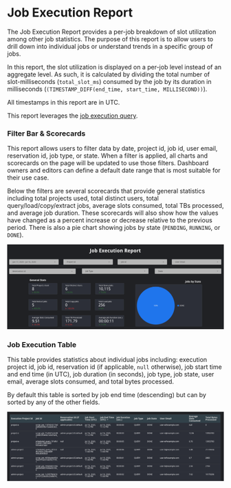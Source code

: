 # Job Execution Report
The Job Execution Report provides a per-job breakdown of slot utilization among other job statistics. The purpose of this report is to allow users to drill down into individual jobs or understand trends in a specific group of jobs.

In this report, the slot utilization is displayed on a per-job level instead of an aggregate level. As such, it is calculated by dividing the total number of slot-milliseconds (`total_slot_ms`) consumed by the job by its duration in milliseconds (`(TIMESTAMP_DIFF(end_time, start_time, MILLISECOND))`).

All timestamps in this report are in UTC.

This report leverages the [job execution query](../sql/job_execution.sql).

### Filter Bar & Scorecards
This report allows users to filter data by date, project id, job id, user email, reservation id, job type, or state. When a filter is applied, all charts and scorecards on the page will be updated to use those filters. Dashboard owners and editors can define a default date range that is most suitable for their use case.

Below the filters are several scorecards that provide general statistics including total projects used, total distinct users, total query/load/copy/extract jobs, average slots consumed, total TBs processed, and average job duration. These scorecards will also show how the values have changed as a percent increase or decrease relative to the previous period. There is also a pie chart showing jobs by state (`PENDING`, `RUNNING`, or `DONE`).

![Filter Bar and Scorecards](../images/job_execution/filters_and_scorecards.png)

### Job Execution Table
This table provides statistics about individual jobs including: execution project id, job id, reservation id (if applicable, `null` otherwise), job start time and end time (in UTC), job duration (in seconds), job type, job state, user email, average slots consumed, and total bytes processed.

By default this table is sorted by job end time (descending) but can by sorted by any of the other fields.

![Job Execution Table](../images/job_execution/execution_table.png)

